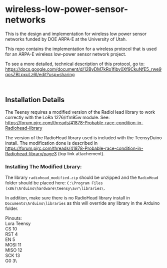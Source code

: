 # wireless-low-power-sensor-networks

This is the design and implementation for wireless low power sensor networks funded by DOE ARPA-E at the University of Utah.

This repo contains the implementation for a wireless protocol that is used for an ARPA-E wireless low-power sensor network project.

To see a more detailed, technical description of this protocol, go to: https://docs.google.com/document/d/12ByDM7kRo1fibv0Xf9CkuNfE5_rwe9qosZBLpxuLz6I/edit?usp=sharing

<br/>

## Installation Details
The Teensy requires a modified version of the RadioHead library to work correctly with the LoRa 1276/rfm95w module.
See: https://forum.pjrc.com/threads/41878-Probable-race-condition-in-Radiohead-library

The version of the RadioHead library used is included with the TeensyDuino install. The modification done is described in 
https://forum.pjrc.com/threads/41878-Probable-race-condition-in-Radiohead-library/page3 (top link attachement). 

### Installing The Modified Lbrary:
The library `radiohead_modified.zip` should be unzipped and the `RadioHead` folder should be placed here: `C:\Program Files (x86)\Arduino\hardware\teensy\avr\libraries\`.

In addition, make sure there is no RadioHead library install in `Documents\Arduino\libraries` as this will override any library in the Arduino folder.

Pinouts:\
Lora	Teensy\
CS	10\
RST	4\
EN 5\
MOSI	11\
MISO	12\
SCK	13\
G0	3\
